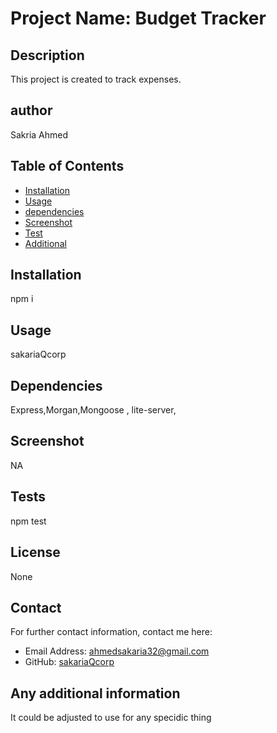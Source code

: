 
# Project Name: Budget Tracker
 
  ## Description
  This project is created to track expenses.
  ## author
  Sakria Ahmed

  ## Table of Contents
  - [Installation](#installation)
  - [Usage](#usage)
  - [dependencies](#dependencies)
  - [Screenshot](#Screenshot)
  - [Test](#tests)
  - [Additional](#additional)

  ## Installation
  npm i
  
  ## Usage

  sakariaQcorp

  

  ## Dependencies
  Express,Morgan,Mongoose , lite-server,

  ## Screenshot
  NA
  ## Tests
  npm test
  ## License
  None
  

  ## Contact
  For further contact information, contact me here:
  * Email Address: ahmedsakaria32@gmail.com
  * GitHub: [sakariaQcorp](https://github.com/sakariaQcorp)
  
  ## Any additional information
  It could be adjusted to use for any specidic thing
  

  
